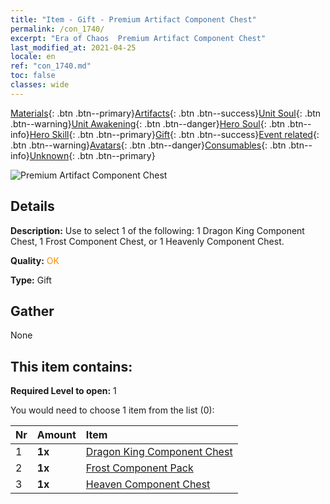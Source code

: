```yaml
---
title: "Item - Gift - Premium Artifact Component Chest"
permalink: /con_1740/
excerpt: "Era of Chaos  Premium Artifact Component Chest"
last_modified_at: 2021-04-25
locale: en
ref: "con_1740.md"
toc: false
classes: wide
---
```

 [Materials](/Items/){: .btn .btn--primary}[Artifacts](/Items/Artifacts/){: .btn .btn--success}[Unit Soul](/Items/UnitSoul/){: .btn .btn--warning}[Unit Awakening](/Items/UnitAwakening/){: .btn .btn--danger}[Hero Soul](/Items/HeroSoul/){: .btn .btn--info}[Hero Skill](/Items/HeroSkill/){: .btn .btn--primary}[Gift](/Items/Gift/){: .btn .btn--success}[Event related](/Items/Events/){: .btn .btn--warning}[Avatars](/Items/Avatars/){: .btn .btn--danger}[Consumables](/Items/Consumables/){: .btn .btn--info}[Unknown](/Items/Unknown/){: .btn .btn--primary}

 ![Premium Artifact Component Chest](/images/t/i_906054.png)

## Details
 **Description:** Use to select 1 of the following: 1 Dragon King Component Chest, 1 Frost Component Chest, or 1 Heavenly Component Chest.

 **Quality:** <span style="color: #FF8C00">OK</span>

 **Type:** Gift

## Gather

  None

## This item contains:

 **Required Level to open:** 1

 You would need to choose 1 item from the list (0):

  | Nr | Amount |     Item    |
  |:---|:-------|:------------|
  | 1 |  **1x** | [Dragon King Component Chest](/Items/con_1348/) |  | 
  | 2 |  **1x** | [Frost Component Pack](/Items/con_1352/) |  | 
  | 3 |  **1x** | [Heaven Component Chest](/Items/con_1354/) |  | 
